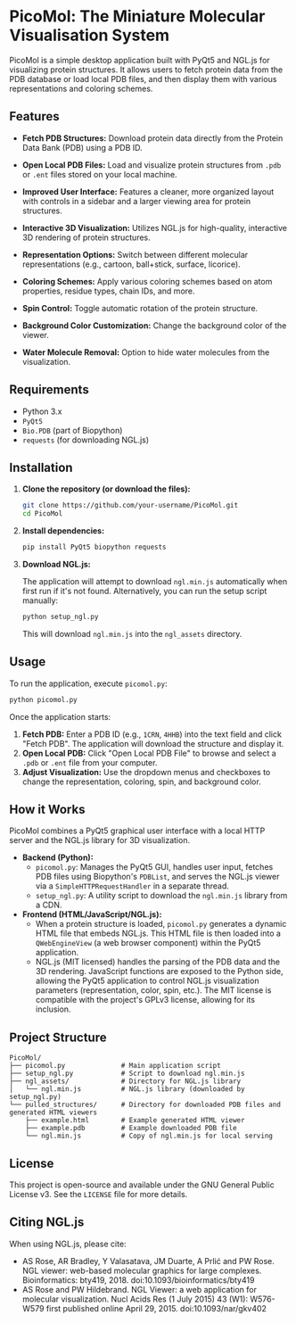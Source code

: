 # PicoMol: The Miniature Molecular Visualisation System

PicoMol is a simple desktop application built with PyQt5 and NGL.js for visualizing protein structures. It allows users to fetch protein data from the PDB database or load local PDB files, and then display them with various representations and coloring schemes.

## Features

*   **Fetch PDB Structures:** Download protein data directly from the Protein Data Bank (PDB) using a PDB ID.
*   **Open Local PDB Files:** Load and visualize protein structures from `.pdb` or `.ent` files stored on your local machine.

*   **Improved User Interface:** Features a cleaner, more organized layout with controls in a sidebar and a larger viewing area for protein structures.
*   **Interactive 3D Visualization:** Utilizes NGL.js for high-quality, interactive 3D rendering of protein structures.
*   **Representation Options:** Switch between different molecular representations (e.g., cartoon, ball+stick, surface, licorice).
*   **Coloring Schemes:** Apply various coloring schemes based on atom properties, residue types, chain IDs, and more.
*   **Spin Control:** Toggle automatic rotation of the protein structure.
*   **Background Color Customization:** Change the background color of the viewer.
*   **Water Molecule Removal:** Option to hide water molecules from the visualization.

## Requirements

*   Python 3.x
*   `PyQt5`
*   `Bio.PDB` (part of Biopython)
*   `requests` (for downloading NGL.js)

## Installation

1.  **Clone the repository (or download the files):**

    ```bash
    git clone https://github.com/your-username/PicoMol.git
    cd PicoMol
    ```

2.  **Install dependencies:**

    ```bash
    pip install PyQt5 biopython requests
    ```

3.  **Download NGL.js:**

    The application will attempt to download `ngl.min.js` automatically when first run if it's not found. Alternatively, you can run the setup script manually:

    ```bash
    python setup_ngl.py
    ```

    This will download `ngl.min.js` into the `ngl_assets` directory.

## Usage

To run the application, execute `picomol.py`:

```bash
python picomol.py
```

Once the application starts:

1.  **Fetch PDB:** Enter a PDB ID (e.g., `1CRN`, `4HHB`) into the text field and click "Fetch PDB". The application will download the structure and display it.
2.  **Open Local PDB:** Click "Open Local PDB File" to browse and select a `.pdb` or `.ent` file from your computer.
3.  **Adjust Visualization:** Use the dropdown menus and checkboxes to change the representation, coloring, spin, and background color.

## How it Works

PicoMol combines a PyQt5 graphical user interface with a local HTTP server and the NGL.js library for 3D visualization.

*   **Backend (Python):**
    *   `picomol.py`: Manages the PyQt5 GUI, handles user input, fetches PDB files using Biopython's `PDBList`, and serves the NGL.js viewer via a `SimpleHTTPRequestHandler` in a separate thread.
    *   `setup_ngl.py`: A utility script to download the `ngl.min.js` library from a CDN.
*   **Frontend (HTML/JavaScript/NGL.js):**
    *   When a protein structure is loaded, `picomol.py` generates a dynamic HTML file that embeds NGL.js. This HTML file is then loaded into a `QWebEngineView` (a web browser component) within the PyQt5 application.
    *   NGL.js (MIT licensed) handles the parsing of the PDB data and the 3D rendering. JavaScript functions are exposed to the Python side, allowing the PyQt5 application to control NGL.js visualization parameters (representation, color, spin, etc.). The MIT license is compatible with the project's GPLv3 license, allowing for its inclusion.

## Project Structure

```
PicoMol/
├── picomol.py              # Main application script
├── setup_ngl.py            # Script to download ngl.min.js
├── ngl_assets/             # Directory for NGL.js library
│   └── ngl.min.js          # NGL.js library (downloaded by setup_ngl.py)
└── pulled_structures/      # Directory for downloaded PDB files and generated HTML viewers
    ├── example.html        # Example generated HTML viewer
    ├── example.pdb         # Example downloaded PDB file
    └── ngl.min.js          # Copy of ngl.min.js for local serving
```

## License

This project is open-source and available under the GNU General Public License v3. See the `LICENSE` file for more details.

## Citing NGL.js

When using NGL.js, please cite:

*   AS Rose, AR Bradley, Y Valasatava, JM Duarte, A Prlić and PW Rose. NGL viewer: web-based molecular graphics for large complexes. Bioinformatics: bty419, 2018. doi:10.1093/bioinformatics/bty419
*   AS Rose and PW Hildebrand. NGL Viewer: a web application for molecular visualization. Nucl Acids Res (1 July 2015) 43 (W1): W576-W579 first published online April 29, 2015. doi:10.1093/nar/gkv402
